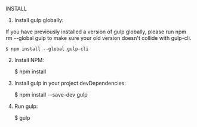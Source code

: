 INSTALL

1. Install gulp globally:

If you have previously installed a version of gulp globally, please run npm rm --global gulp to make sure your old version doesn't collide with gulp-cli.

    $ npm install --global gulp-cli

2. Install NPM:

    $ npm install

3. Install gulp in your project devDependencies:

    $ npm install --save-dev gulp

4. Run gulp:

    $ gulp
